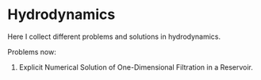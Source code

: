 # Hydrodynamics
Here I collect different problems and solutions in hydrodynamics.

Problems now:
1. Explicit Numerical Solution of One-Dimensional Filtration in a Reservoir.

